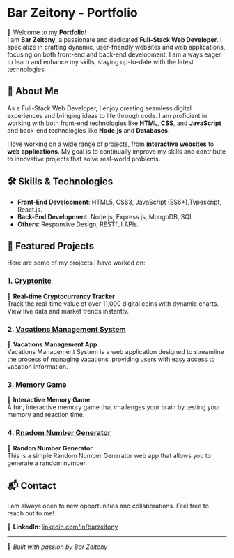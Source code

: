 # Bar Zeitony - Portfolio

👋 Welcome to my **Portfolio**!  
I am **Bar Zeitony**, a passionate and dedicated **Full-Stack Web Developer**. I specialize in crafting dynamic, user-friendly websites and web applications, focusing on both front-end and back-end development. I am always eager to learn and enhance my skills, staying up-to-date with the latest technologies.

## 🌟 About Me
As a Full-Stack Web Developer, I enjoy creating seamless digital experiences and bringing ideas to life through code. I am proficient in working with both front-end technologies like **HTML**, **CSS**, and **JavaScript** and back-end technologies like **Node.js** and **Databases**.

I love working on a wide range of projects, from **interactive websites** to **web applications**. My goal is to continually improve my skills and contribute to innovative projects that solve real-world problems.

## 🛠 Skills & Technologies
- **Front-End Development**: HTML5, CSS3, JavaScript (ES6+),Typescript, React.js. 
- **Back-End Development**: Node.js, Express.js, MongoDB, SQL
- **Others**: Responsive Design, RESTful APIs.

## 🎨 Featured Projects
Here are some of my projects I have worked on:

### **1. [Cryptonite](https://github.com/barzeito/Cryptonite)**
🔹 **Real-time Cryptocurrency Tracker**  
Track the real-time value of over 11,000 digital coins with dynamic charts. View live data and market trends instantly.

### **2. [Vacations Management System](https://github.com/barzeito/Vacations)**
🔹 **Vacations Management App**  
Vacations Management System is a web application designed to streamline the process of managing vacations, providing users with easy access to vacation information.

### **3. [Memory Game](https://github.com/barzeito/Memory-Game)**
🔹 **Interactive Memory Game**  
A fun, interactive memory game that challenges your brain by testing your memory and reaction time.

### **4. [Rnadom Number Generator](https://github.com/barzeito/RandomNumber)**
🔹 **Randon Number Generator**  
This is a simple Random Number Generator web app that allows you to generate a random number.


## 📬 Contact
I am always open to new opportunities and collaborations. Feel free to reach out to me!

🔗 **LinkedIn**: [linkedin.com/in/barzeitony](https://linkedin.com/in/barzeitony)

---

🚀 *Built with passion by Bar Zeitony*
